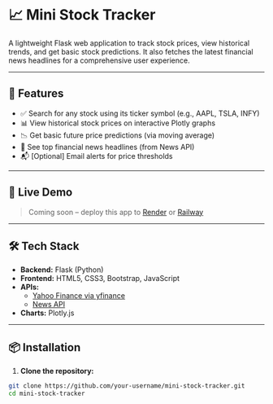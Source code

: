 # 📈 Mini Stock Tracker

A lightweight Flask web application to track stock prices, view historical trends, and get basic stock predictions. It also fetches the latest financial news headlines for a comprehensive user experience.

---

## 🔧 Features

- ✅ Search for any stock using its ticker symbol (e.g., AAPL, TSLA, INFY)
- 📊 View historical stock prices on interactive Plotly graphs
- 📉 Get basic future price predictions (via moving average)
- 📰 See top financial news headlines (from News API)
- 📬 [Optional] Email alerts for price thresholds

---

## 🚀 Live Demo

> Coming soon – deploy this app to [Render](https://render.com/) or [Railway](https://railway.app/)

---

## 🛠️ Tech Stack

- **Backend:** Flask (Python)
- **Frontend:** HTML5, CSS3, Bootstrap, JavaScript
- **APIs:**
  - [Yahoo Finance via yfinance](https://pypi.org/project/yfinance/)
  - [News API](https://newsapi.org/)
- **Charts:** Plotly.js

---

## 📦 Installation

1. **Clone the repository:**

```bash
git clone https://github.com/your-username/mini-stock-tracker.git
cd mini-stock-tracker
